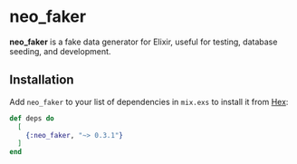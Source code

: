 # neo_faker

**neo_faker** is a fake data generator for Elixir, useful for testing, database seeding, and development.

## Installation

Add `neo_faker` to your list of dependencies in `mix.exs` to install it from [Hex](https://hex.pm/packages/neo_faker):

```elixir
def deps do
  [
    {:neo_faker, "~> 0.3.1"}
  ]
end
```
